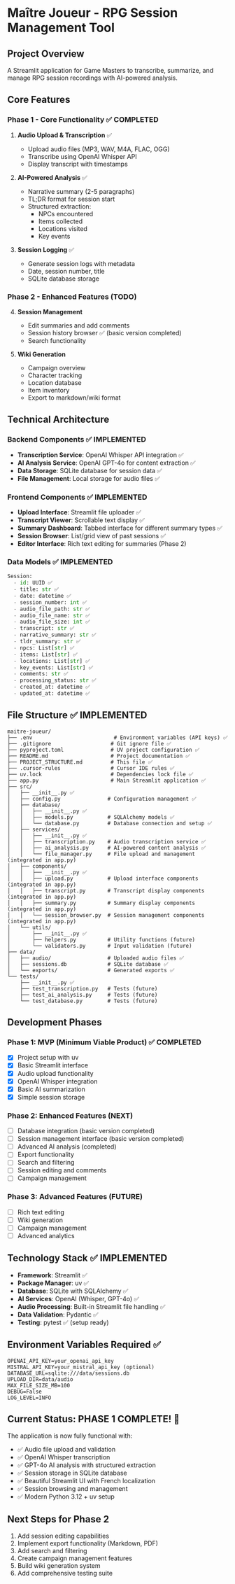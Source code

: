 # Maître Joueur - RPG Session Management Tool

## Project Overview
A Streamlit application for Game Masters to transcribe, summarize, and manage RPG session recordings with AI-powered analysis.

## Core Features

### Phase 1 - Core Functionality ✅ COMPLETED
1. **Audio Upload & Transcription** ✅
   - Upload audio files (MP3, WAV, M4A, FLAC, OGG)
   - Transcribe using OpenAI Whisper API
   - Display transcript with timestamps

2. **AI-Powered Analysis** ✅
   - Narrative summary (2-5 paragraphs)
   - TL;DR format for session start
   - Structured extraction:
     - NPCs encountered
     - Items collected
     - Locations visited
     - Key events

3. **Session Logging** ✅
   - Generate session logs with metadata
   - Date, session number, title
   - SQLite database storage

### Phase 2 - Enhanced Features (TODO)
4. **Session Management**
   - Edit summaries and add comments
   - Session history browser ✅ (basic version completed)
   - Search functionality

5. **Wiki Generation**
   - Campaign overview
   - Character tracking
   - Location database
   - Item inventory
   - Export to markdown/wiki format

## Technical Architecture

### Backend Components ✅ IMPLEMENTED
- **Transcription Service**: OpenAI Whisper API integration ✅
- **AI Analysis Service**: OpenAI GPT-4o for content extraction ✅
- **Data Storage**: SQLite database for session data ✅
- **File Management**: Local storage for audio files ✅

### Frontend Components ✅ IMPLEMENTED
- **Upload Interface**: Streamlit file uploader ✅
- **Transcript Viewer**: Scrollable text display ✅
- **Summary Dashboard**: Tabbed interface for different summary types ✅
- **Session Browser**: List/grid view of past sessions ✅
- **Editor Interface**: Rich text editing for summaries (Phase 2)

### Data Models ✅ IMPLEMENTED
```python
Session:
  - id: UUID ✅
  - title: str ✅
  - date: datetime ✅
  - session_number: int ✅
  - audio_file_path: str ✅
  - audio_file_name: str ✅
  - audio_file_size: int ✅
  - transcript: str ✅
  - narrative_summary: str ✅
  - tldr_summary: str ✅
  - npcs: List[str] ✅
  - items: List[str] ✅
  - locations: List[str] ✅
  - key_events: List[str] ✅
  - comments: str ✅
  - processing_status: str ✅
  - created_at: datetime ✅
  - updated_at: datetime ✅
```

## File Structure ✅ IMPLEMENTED
```
maitre-joueur/
├── .env                          # Environment variables (API keys) ✅
├── .gitignore                   # Git ignore file ✅
├── pyproject.toml               # UV project configuration ✅
├── README.md                    # Project documentation ✅
├── PROJECT_STRUCTURE.md         # This file ✅
├── .cursor-rules                # Cursor IDE rules ✅
├── uv.lock                      # Dependencies lock file ✅
├── app.py                       # Main Streamlit application ✅
├── src/
│   ├── __init__.py ✅
│   ├── config.py               # Configuration management ✅
│   ├── database/
│   │   ├── __init__.py ✅
│   │   ├── models.py           # SQLAlchemy models ✅
│   │   └── database.py         # Database connection and setup ✅
│   ├── services/
│   │   ├── __init__.py ✅
│   │   ├── transcription.py    # Audio transcription service ✅
│   │   ├── ai_analysis.py      # AI-powered content analysis ✅
│   │   └── file_manager.py     # File upload and management (integrated in app.py)
│   ├── components/
│   │   ├── __init__.py ✅
│   │   ├── upload.py           # Upload interface components (integrated in app.py)
│   │   ├── transcript.py       # Transcript display components (integrated in app.py)
│   │   ├── summary.py          # Summary display components (integrated in app.py)
│   │   └── session_browser.py  # Session management components (integrated in app.py)
│   └── utils/
│       ├── __init__.py ✅
│       ├── helpers.py          # Utility functions (future)
│       └── validators.py       # Input validation (future)
├── data/
│   ├── audio/                  # Uploaded audio files ✅
│   ├── sessions.db             # SQLite database ✅
│   └── exports/                # Generated exports ✅
└── tests/
    ├── __init__.py ✅
    ├── test_transcription.py   # Tests (future)
    ├── test_ai_analysis.py     # Tests (future)
    └── test_database.py        # Tests (future)
```

## Development Phases

### Phase 1: MVP (Minimum Viable Product) ✅ COMPLETED
- [x] Project setup with uv
- [x] Basic Streamlit interface
- [x] Audio upload functionality
- [x] OpenAI Whisper integration
- [x] Basic AI summarization
- [x] Simple session storage

### Phase 2: Enhanced Features (NEXT)
- [ ] Database integration (basic version completed)
- [ ] Session management interface (basic version completed)
- [ ] Advanced AI analysis (completed)
- [ ] Export functionality
- [ ] Search and filtering
- [ ] Session editing and comments
- [ ] Campaign management

### Phase 3: Advanced Features (FUTURE)
- [ ] Rich text editing
- [ ] Wiki generation
- [ ] Campaign management
- [ ] Advanced analytics

## Technology Stack ✅ IMPLEMENTED
- **Framework**: Streamlit ✅
- **Package Manager**: uv ✅
- **Database**: SQLite with SQLAlchemy ✅
- **AI Services**: OpenAI (Whisper, GPT-4o) ✅
- **Audio Processing**: Built-in Streamlit file handling ✅
- **Data Validation**: Pydantic ✅
- **Testing**: pytest ✅ (setup ready)

## Environment Variables Required ✅
```
OPENAI_API_KEY=your_openai_api_key
MISTRAL_API_KEY=your_mistral_api_key (optional)
DATABASE_URL=sqlite:///data/sessions.db
UPLOAD_DIR=data/audio
MAX_FILE_SIZE_MB=100
DEBUG=False
LOG_LEVEL=INFO
```

## Current Status: PHASE 1 COMPLETE! 🎉

The application is now fully functional with:
- ✅ Audio file upload and validation
- ✅ OpenAI Whisper transcription
- ✅ GPT-4o AI analysis with structured extraction
- ✅ Session storage in SQLite database
- ✅ Beautiful Streamlit UI with French localization
- ✅ Session browsing and management
- ✅ Modern Python 3.12 + uv setup

## Next Steps for Phase 2
1. Add session editing capabilities
2. Implement export functionality (Markdown, PDF)
3. Add search and filtering
4. Create campaign management features
5. Build wiki generation system
6. Add comprehensive testing suite 